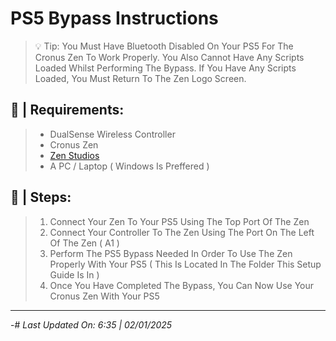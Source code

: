 # PS5 Bypass Instructions
>💡 Tip: You Must Have Bluetooth Disabled On Your PS5 For The Cronus Zen To Work Properly. You Also Cannot Have Any Scripts Loaded Whilst Performing The Bypass. If You Have Any Scripts Loaded, You Must Return To The Zen Logo Screen.

## 🔐 | Requirements:
> - DualSense Wireless Controller
> - Cronus Zen
> - [Zen Studios](https://guide.cronus.support/downloads#)
> - A PC / Laptop ( Windows Is Preffered )

## 📖 | Steps:
> 1. Connect Your Zen To Your PS5 Using The Top Port Of The Zen
> 2. Connect Your Controller To The Zen Using The Port On The Left Of The Zen ( A1 )
> 3. Perform The PS5 Bypass Needed In Order To Use The Zen Properly With Your PS5 ( This Is Located In The Folder This Setup Guide Is In )
> 4. Once You Have Completed The Bypass, You Can Now Use Your Cronus Zen With Your PS5

---
-# *Last Updated On: 6:35 | 02/01/2025*